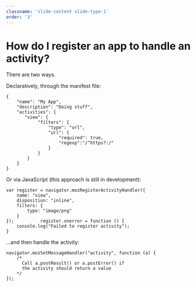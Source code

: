```yaml
---
classname: 'slide-content slide-type-1'
order: '3'
---
```


How do I register an app to handle an activity?
==================================

There are two ways.

Declaratively, through the manifest file:

    {
        "name": "My App",
        "description": "Doing stuff",
        "activities": {
           "view": {
                "filters": {
                    "type": "url",
                    "url": {
                        "required": true, 
                        "regexp":"/^https?:/"
                    }
                }
            }
        }
    }

Or via JavaScript (this approach is still in development):

    var register = navigator.mozRegisterActivityHandler({
        name: "view", 
        disposition: "inline", 
        filters: {
            type: "image/png"
        }     
    });          register.onerror = function () {
        console.log("Failed to register activity");
    }

...and then handle the activity:

    navigator.mozSetMessageHandler("activity", function (a) {
        /*
          Call a.postResult() or a.postError() if
          the activity should return a value    
        */
    });